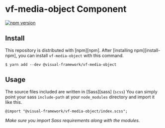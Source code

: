 # vf-media-object Component

[![npm version](https://badge.fury.io/js/%40visual-framework%2Fvf-media-object.svg)](https://badge.fury.io/js/%40visual-framework%2Fvf-media-object)

## Install

This repository is distributed with [npm][npm]. After [installing npm][install-npm], you can install `vf-media-object` with this command.

```
$ yarn add --dev @visual-framework/vf-media-object
```

## Usage

The source files included are written in [Sass][sass] (`scss`) You can simply point your sass `include-path` at your `node_modules` directory and import it like this.

```
@import "@visual-framework/vf-media-object/index.scss";
```

_Make sure you import Sass requirements along with the modules._
